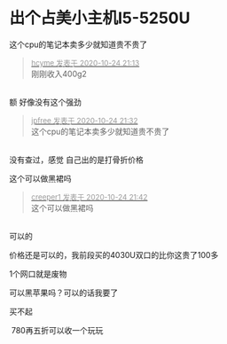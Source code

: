 # 出个占美小主机I5-5250U


这个cpu的笔记本卖多少就知道贵不贵了

<div class="quote"><blockquote><font size="2"><a href="https://www.hostloc.com/forum.php?mod=redirect&amp;goto=findpost&amp;pid=9347652&amp;ptid=758090" target="_blank"><font color="#999999">hcyme 发表于 2020-10-24 21:13</font></a></font><br />
刚刚收入400g2</blockquote></div><br />
额 好像没有这个强劲

<div class="quote"><blockquote><font size="2"><a href="https://www.hostloc.com/forum.php?mod=redirect&amp;goto=findpost&amp;pid=9347742&amp;ptid=758090" target="_blank"><font color="#999999">jpfree 发表于 2020-10-24 21:32</font></a></font><br />
这个cpu的笔记本卖多少就知道贵不贵了</blockquote></div><br />
没有查过，感觉 自己出的是打骨折价格 

这个可以做黑裙吗<img src="static/image/smiley/default/lol.gif" smilieid="12" border="0" alt="" /><img id="aimg_IQ32H" onclick="zoom(this, this.src, 0, 0, 0)" class="zoom" src="https://cdn.jsdelivr.net/gh/hishis/forum-master/public/images/patch.gif" onmouseover="img_onmouseoverfunc(this)" onload="thumbImg(this)" border="0" alt="" />

<div class="quote"><blockquote><font size="2"><a href="https://www.hostloc.com/forum.php?mod=redirect&amp;goto=findpost&amp;pid=9347802&amp;ptid=758090" target="_blank"><font color="#999999">creeper1 发表于 2020-10-24 21:42</font></a></font><br />
这个可以做黑裙吗</blockquote></div><br />
可以的 

价格还是可以的，我前段买的4030U双口的比你这贵了100多<img src="static/image/smiley/default/mad.gif" smilieid="11" border="0" alt="" />

1个网口就是废物<img src="static/image/smiley/default/titter.gif" smilieid="9" border="0" alt="" />

可以黑苹果吗？可以的话我要了

买不起

<img src="static/image/smiley/default/lol.gif" smilieid="12" border="0" alt="" /> 780再五折可以收一个玩玩
